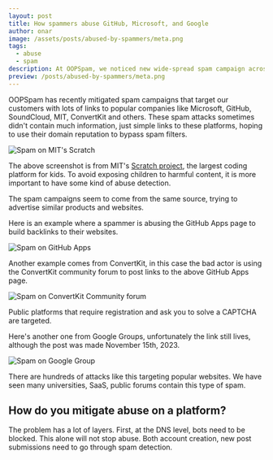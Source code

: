 ```yaml
---
layout: post
title: How spammers abuse GitHub, Microsoft, and Google
author: onar
image: /assets/posts/abused-by-spammers/meta.png
tags:
  - abuse
  - spam
description: At OOPSpam, we noticed new wide-spread spam campaign across top companies like Github, SoundCloud, Microsoft, Google due to lack of abuse detection.
preview: /posts/abused-by-spammers/meta.png
---
```


OOPSpam has recently mitigated spam campaigns that target our customers with lots of links to popular companies like Microsoft, GitHub, SoundCloud, MIT, ConvertKit and others. These spam attacks sometimes didn't contain much information, just simple links to these platforms, hoping to use their domain reputation to bypass spam filters.

![Spam on MIT's Scratch](/blog/assets/posts/abused-by-spammers/mit.jpg "Spam on MIT's Scratch")

The above screenshot is from MIT's [Scratch project](https://scratch.mit.edu/), the largest coding platform for kids. To avoid exposing children to harmful content, it is more important to have some kind of abuse detection.

The spam campaigns seem to come from the same source, trying to advertise similar products and websites.

Here is an example where a spammer is abusing the GitHub Apps page to build backlinks to their websites.

![Spam on GitHub Apps](/blog/assets/posts/abused-by-spammers/github.png "Spam on GitHub Apps")

Another example comes from ConvertKit, in this case the bad actor is using the ConvertKit community forum to post links to the above GitHub Apps page. 

![Spam on ConvertKit Community forum](/blog/assets/posts/abused-by-spammers/convertkit.png "Spam on ConvertKit Community forum")

Public platforms that require registration and ask you to solve a CAPTCHA are targeted.

Here's another one from Google Groups, unfortunately the link still lives, although the post was made November 15th, 2023.

![Spam on Google Group](/blog/assets/posts/abused-by-spammers/google.png "Spam on Google Group")

There are hundreds of attacks like this targeting popular websites. We have seen many universities, SaaS, public forums contain this type of spam.

## How do you mitigate abuse on a platform?

The problem has a lot of layers. First, at the DNS level, bots need to be blocked. This alone will not stop abuse. Both account creation, new post submissions need to go through spam detection.